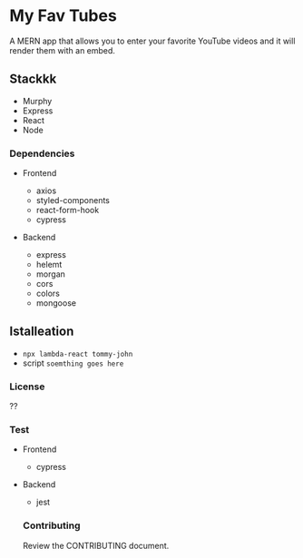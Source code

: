 # My Fav Tubes
A MERN app that allows you to enter your favorite YouTube videos and it will render them with an embed. 

## Stackkk
- Murphy
- Express
- React
- Node

### Dependencies
- Frontend
  - axios
  - styled-components
  - react-form-hook
  - cypress
 
- Backend
  - express
  - helemt
  - morgan
  - cors
  - colors
  - mongoose
  
## Istalleation

- `npx lambda-react tommy-john`
- script `soemthing goes here`

### License

??

### Test

- Frontend
  - cypress
- Backend 
  - jest
  
  ### Contributing
  Review the CONTRIBUTING document.

